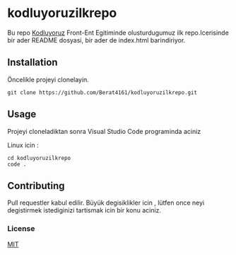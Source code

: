 # kodluyoruzilkrepo

Bu repo [Kodluyoruz](https://www.kodluyoruz.org/) Front-Ent Egitiminde olusturdugumuz ilk repo.Icerisinde bir ader README dosyasi, bir ader de index.html barindiriyor.

## Installation

Öncelikle projeyi clonelayin.

```
git clone https://github.com/Berat4161/kodluyoruzilkrepo.git
```

## Usage

Projeyi cloneladiktan sonra Visual Studio Code programinda aciniz

Linux icin :

```
cd kodluyoruzilkrepo
code . 
```

## Contributing 

Pull requestler kabul edilir. Büyük degisiklikler icin , lütfen once neyi degistirmek istediginizi tartismak icin bir konu aciniz.

### License
[MIT]()

   
